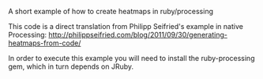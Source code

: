 A short example of how to create heatmaps in ruby/processing

This code is a direct translation from Philipp Seifried's example in native Processing: http://philippseifried.com/blog/2011/09/30/generating-heatmaps-from-code/

In order to execute this example you will need to install the ruby-processing gem, which in turn depends on JRuby.
